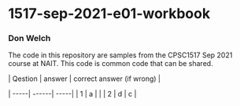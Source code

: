 # 1517-sep-2021-e01-workbook

### Don Welch

The code in this repository are samples from the CPSC1517 Sep 2021 course at NAIT. This code is common code that can be shared.

| Qestion | answer | correct answer (if wrong) |

| -----| ------| -----|
|  1   |  a   |       |
|  2   |  d   |   c    |
